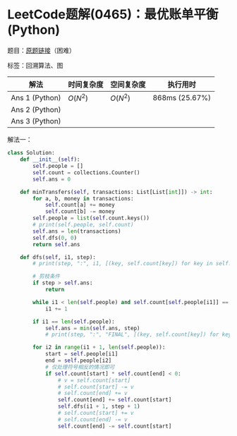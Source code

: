 # LeetCode题解(0465)：最优账单平衡(Python)

题目：[原题链接](https://leetcode-cn.com/problems/optimal-account-balancing/)（困难）

标签：回溯算法、图

| 解法           | 时间复杂度 | 空间复杂度 | 执行用时       |
| -------------- | ---------- | ---------- | -------------- |
| Ans 1 (Python) | $O(N^2)$   | $O(N^2)$   | 868ms (25.67%) |
| Ans 2 (Python) |            |            |                |
| Ans 3 (Python) |            |            |                |

解法一：

```python
class Solution:
    def __init__(self):
        self.people = []
        self.count = collections.Counter()
        self.ans = 0

    def minTransfers(self, transactions: List[List[int]]) -> int:
        for a, b, money in transactions:
            self.count[a] += money
            self.count[b] -= money
        self.people = list(self.count.keys())
        # print(self.people, self.count)
        self.ans = len(transactions)
        self.dfs(0, 0)
        return self.ans

    def dfs(self, i1, step):
        # print(step, ":", i1, [(key, self.count[key]) for key in self.people])

        # 剪枝条件
        if step > self.ans:
            return

        while i1 < len(self.people) and self.count[self.people[i1]] == 0:
            i1 += 1

        if i1 == len(self.people):
            self.ans = min(self.ans, step)
            # print(step, ":", "FINAL", [(key, self.count[key]) for key in self.people])

        for i2 in range(i1 + 1, len(self.people)):
            start = self.people[i1]
            end = self.people[i2]
            # 仅处理符号相反的情况即可
            if self.count[start] * self.count[end] < 0:
                # v = self.count[start]
                # self.count[start] -= v
                # self.count[end] += v
                self.count[end] += self.count[start]
                self.dfs(i1 + 1, step + 1)
                # self.count[start] += v
                # self.count[end] -= v
                self.count[end] -= self.count[start]
```